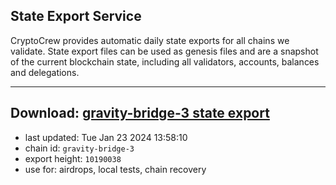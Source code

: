 ## State Export Service
CryptoCrew provides automatic daily state exports for all chains we validate. State export files can be used as genesis files and are a snapshot of the current blockchain state, including all validators, accounts, balances and delegations.

---
**Download: [gravity-bridge-3 state export](https://dl.ccvalidators.com/SERVICE/gravitybridge/gravity-bridge-3_export_10190038.json)**
---

- last updated: Tue Jan 23 2024 13:58:10
- chain id: `gravity-bridge-3`
- export height: `10190038`
- use for: airdrops, local tests, chain recovery
